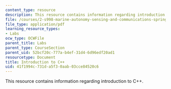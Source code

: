 ```yaml
---
content_type: resource
description: This resource contains information regarding introduction to C++.
file: /courses/2-s998-marine-autonomy-sensing-and-communications-spring-2012/41f1994c731da5f30aab03cce84520c6_MIT2_S998S12_Lab02.pdf
file_type: application/pdf
learning_resource_types:
- Labs
ocw_type: OCWFile
parent_title: Labs
parent_type: CourseSection
parent_uid: 52bcf20c-777a-b4ef-31d4-6d96edf20ad1
resourcetype: Document
title: Introduction to C++
uid: 41f1994c-731d-a5f3-0aab-03cce84520c6
---
```

This resource contains information regarding introduction to C++.

